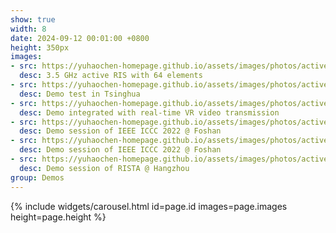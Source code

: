 ```yaml
---
show: true
width: 8
date: 2024-09-12 00:01:00 +0800
height: 350px
images:
- src: https://yuhaochen-homepage.github.io/assets/images/photos/active-proto.jpg
  desc: 3.5 GHz active RIS with 64 elements
- src: https://yuhaochen-homepage.github.io/assets/images/photos/active-test.jpg
  desc: Demo test in Tsinghua
- src: https://yuhaochen-homepage.github.io/assets/images/photos/active-VR.jpg
  desc: Demo integrated with real-time VR video transmission
- src: https://yuhaochen-homepage.github.io/assets/images/photos/active-ICCC.jpg
  desc: Demo session of IEEE ICCC 2022 @ Foshan
- src: https://yuhaochen-homepage.github.io/assets/images/photos/active-ICCC2.jpg
  desc: Demo session of IEEE ICCC 2022 @ Foshan
- src: https://yuhaochen-homepage.github.io/assets/images/photos/active-RISTA.jpg
  desc: Demo session of RISTA @ Hangzhou
group: Demos
---
```


{% include widgets/carousel.html id=page.id images=page.images height=page.height %}

